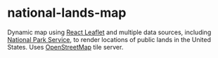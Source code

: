 # national-lands-map

Dynamic map using [React Leaflet](https://react-leaflet.js.org/) and multiple data sources, including [National Park Service](https://www.nps.gov/maps/tools/npmap.js/examples/geojson-layer/), to render locations of public lands in the United States. Uses [OpenStreetMap](https://www.openstreetmap.org/) tile server.
